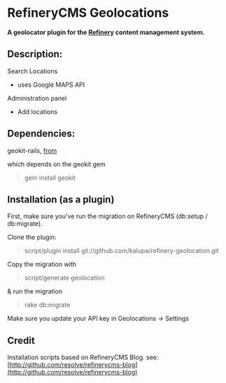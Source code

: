 # RefineryCMS Geolocations

__A geolocator plugin for the [Refinery](http://github.com/resolve/refinerycms) content management system.__

## Description:

Search Locations

* uses Google MAPS API

Administration panel

* Add locations

## Dependencies:

geokit-rails, [from](http://github.com/andre/geokit-rails)

which depends on the geokit gem

> gem install geokit

## Installation (as a plugin)

First, make sure you've run the migration on RefineryCMS (db:setup / db:migrate).

Clone the plugin:

> script/plugin install git://github.com/kalupa/refinery-geolocation.git

Copy the migration with

> script/generate geolocation

& run the migration

> rake db:migrate

Make sure you update your API key in Geolocations -> Settings

## Credit

Installation scripts based on RefineryCMS Blog. see: [http://github.com/resolve/refinerycms-blog](http://github.com/resolve/refinerycms-blog)